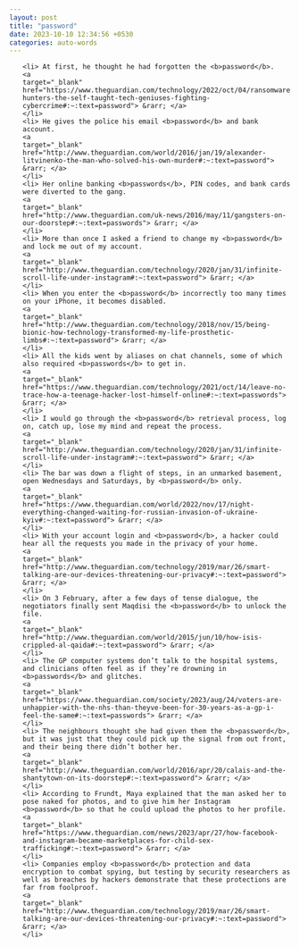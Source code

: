 ```yaml
---
layout: post
title: "password"
date: 2023-10-10 12:34:56 +0530
categories: auto-words
---
```

<ol>

    <li> At first, he thought he had forgotten the <b>password</b>.
    <a 
    target="_blank" 
    href="https://www.theguardian.com/technology/2022/oct/04/ransomware-hunters-the-self-taught-tech-geniuses-fighting-cybercrime#:~:text=password"> &rarr; </a>
    </li>
    <li> He gives the police his email <b>password</b> and bank account.
    <a 
    target="_blank" 
    href="http://www.theguardian.com/world/2016/jan/19/alexander-litvinenko-the-man-who-solved-his-own-murder#:~:text=password"> &rarr; </a>
    </li>
    <li> Her online banking <b>passwords</b>, PIN codes, and bank cards were diverted to the gang.
    <a 
    target="_blank" 
    href="http://www.theguardian.com/uk-news/2016/may/11/gangsters-on-our-doorstep#:~:text=passwords"> &rarr; </a>
    </li>
    <li> More than once I asked a friend to change my <b>password</b> and lock me out of my account.
    <a 
    target="_blank" 
    href="http://www.theguardian.com/technology/2020/jan/31/infinite-scroll-life-under-instagram#:~:text=password"> &rarr; </a>
    </li>
    <li> When you enter the <b>password</b> incorrectly too many times on your iPhone, it becomes disabled.
    <a 
    target="_blank" 
    href="http://www.theguardian.com/technology/2018/nov/15/being-bionic-how-technology-transformed-my-life-prosthetic-limbs#:~:text=password"> &rarr; </a>
    </li>
    <li> All the kids went by aliases on chat channels, some of which also required <b>passwords</b> to get in.
    <a 
    target="_blank" 
    href="https://www.theguardian.com/technology/2021/oct/14/leave-no-trace-how-a-teenage-hacker-lost-himself-online#:~:text=passwords"> &rarr; </a>
    </li>
    <li> I would go through the <b>password</b> retrieval process, log on, catch up, lose my mind and repeat the process.
    <a 
    target="_blank" 
    href="http://www.theguardian.com/technology/2020/jan/31/infinite-scroll-life-under-instagram#:~:text=password"> &rarr; </a>
    </li>
    <li> The bar was down a flight of steps, in an unmarked basement, open Wednesdays and Saturdays, by <b>password</b> only.
    <a 
    target="_blank" 
    href="https://www.theguardian.com/world/2022/nov/17/night-everything-changed-waiting-for-russian-invasion-of-ukraine-kyiv#:~:text=password"> &rarr; </a>
    </li>
    <li> With your account login and <b>password</b>, a hacker could hear all the requests you made in the privacy of your home.
    <a 
    target="_blank" 
    href="http://www.theguardian.com/technology/2019/mar/26/smart-talking-are-our-devices-threatening-our-privacy#:~:text=password"> &rarr; </a>
    </li>
    <li> On 3 February, after a few days of tense dialogue, the negotiators finally sent Maqdisi the <b>password</b> to unlock the file.
    <a 
    target="_blank" 
    href="http://www.theguardian.com/world/2015/jun/10/how-isis-crippled-al-qaida#:~:text=password"> &rarr; </a>
    </li>
    <li> The GP computer systems don’t talk to the hospital systems, and clinicians often feel as if they’re drowning in <b>passwords</b> and glitches.
    <a 
    target="_blank" 
    href="https://www.theguardian.com/society/2023/aug/24/voters-are-unhappier-with-the-nhs-than-theyve-been-for-30-years-as-a-gp-i-feel-the-same#:~:text=passwords"> &rarr; </a>
    </li>
    <li> The neighbours thought she had given them the <b>password</b>, but it was just that they could pick up the signal from out front, and their being there didn’t bother her.
    <a 
    target="_blank" 
    href="http://www.theguardian.com/world/2016/apr/20/calais-and-the-shantytown-on-its-doorstep#:~:text=password"> &rarr; </a>
    </li>
    <li> According to Frundt, Maya explained that the man asked her to pose naked for photos, and to give him her Instagram <b>password</b> so that he could upload the photos to her profile.
    <a 
    target="_blank" 
    href="https://www.theguardian.com/news/2023/apr/27/how-facebook-and-instagram-became-marketplaces-for-child-sex-trafficking#:~:text=password"> &rarr; </a>
    </li>
    <li> Companies employ <b>password</b> protection and data encryption to combat spying, but testing by security researchers as well as breaches by hackers demonstrate that these protections are far from foolproof.
    <a 
    target="_blank" 
    href="http://www.theguardian.com/technology/2019/mar/26/smart-talking-are-our-devices-threatening-our-privacy#:~:text=password"> &rarr; </a>
    </li>